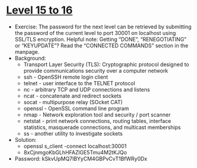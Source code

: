 # [Level 15 to 16](https://overthewire.org/wargames/bandit/bandit16.html)

- Exercise: The password for the next level can be retrieved by submitting the password of the current level to port 30001 on localhost using SSL/TLS encryption. Helpful note: Getting “DONE”, “RENEGOTIATING” or “KEYUPDATE”? Read the “CONNECTED COMMANDS” section in the manpage.
- Background:
  - Transport Layer Security (TLS): Cryptographic protocol designed to provide communications security over a computer network
  - ssh - OpenSSH remote login client
  - telnet - user interface to the TELNET protocol
  - nc - arbitrary TCP and UDP connections and listens
  - ncat - concatenate and redirect sockets
  - socat - multipurpose relay (SOcket CAT)
  - openssl - OpenSSL command line program
  - nmap - Network exploration tool and security / port scanner
  - netstat - print network connections, routing tables, interface statistics, masquerade connections, and multicast memberships
  - ss - another utility to investigate sockets
- Solution:
  - openssl s_client -connect localhost:30001
  - 8xCjnmgoKbGLhHFAZlGE5Tmu4M2tKJQo
- Password: kSkvUpMQ7lBYyCM4GBPvCvT1BfWRy0Dx
